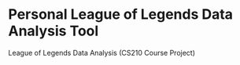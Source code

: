 # Personal League of Legends Data Analysis Tool
League of Legends Data Analysis (CS210 Course Project)
